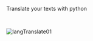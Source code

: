 Translate your texts with python

<br>

![langTranslate01](https://github.com/sadra7899/Translator/assets/160615857/7bb433e0-31e4-486f-a5f1-e7a21e26f6a9)

